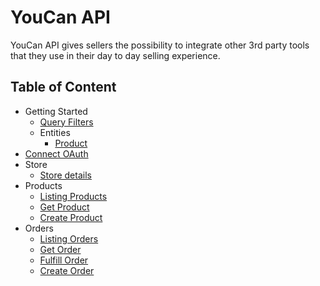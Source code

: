 # YouCan API

YouCan API gives sellers the possibility to integrate other 3rd party tools that they use in their day to day selling experience.

## Table of Content

- Getting Started
  - [Query Filters](misc/query-filters.md)
  - Entities
    - [Product](entities/product/product.md)
- [Connect OAuth](oauth/index.md)
- Store
  - [Store details](store/me.md)
- Products
  - [Listing Products](products/index.md)
  - [Get Product](products/get.md)
  - [Create Product](products/create.md)
- Orders
  - [Listing Orders](orders/index.md)
  - [Get Order](orders/get.md)
  - [Fulfill Order](orders/fulfill.md)
  - [Create Order](orders/create.md)